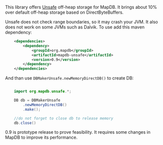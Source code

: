 This library offers [Unsafe](http://www.docjar.com/docs/api/sun/misc/Unsafe.html) off-heap storage for
MapDB. It brings about 10% over default off-heap storage based on DirectByteBuffers. 

Unsafe does not check range boundaries, so it may crash your JVM. It also does not work on some JVMs such as Dalvik.
To use add this maven dependency:

```xml
    <dependencies>
        <dependency>
            <groupId>org.mapdb</groupId>
            <artifactId>mapdb-unsafe</artifactId>
            <version>0.9</version>
        </dependency>
    </dependencies>
```

And than use `DBMakerUnsafe.newMemoryDirectDB()` to create DB:

```java

    import org.mapdb.unsafe.*;

    DB db = DBMakerUnsafe
        .newMemoryDirectDB()
        .make();

    //do not forget to close db to release memory
    db.close()

```


0.9 is prototype release to prove feasibility. It requires some changes in MapDB to improve its performance. 